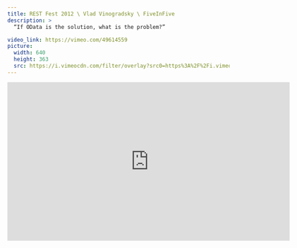 ```yaml
---
title: REST Fest 2012 \ Vlad Vinogradsky \ FiveInFive
description: >
  “If OData is the solution, what is the problem?”

video_link: https://vimeo.com/49614559
picture:
  width: 640
  height: 363
  src: https://i.vimeocdn.com/filter/overlay?src0=https%3A%2F%2Fi.vimeocdn.com%2Fvideo%2F342480745_640x363.jpg&src1=http%3A%2F%2Ff.vimeocdn.com%2Fp%2Fimages%2Fcrawler_play.png
---
```

<iframe src="https://player.vimeo.com/video/49614559?title=0&byline=0&portrait=0&badge=0&autopause=0&player_id=0" width="640" height="360" frameborder="0" title="REST Fest 2012 \ Vlad Vinogradsky \ FiveInFive" webkitallowfullscreen mozallowfullscreen allowfullscreen></iframe>